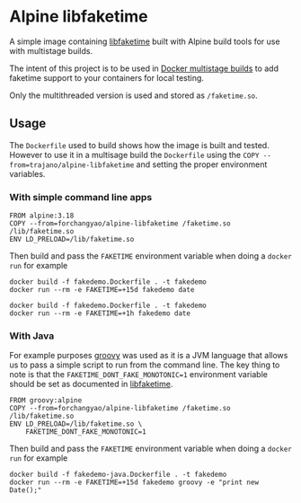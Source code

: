 Alpine libfaketime
==================
A simple image containing [libfaketime](https://github.com/wolfcw/libfaketime) built with Alpine build tools for use with multistage builds.

The intent of this project is to be used in [Docker multistage builds](https://docs.docker.com/develop/develop-images/multistage-build/) to add faketime support to your containers for local testing.

Only the multithreaded version is used and stored as `/faketime.so`.

## Usage

The `Dockerfile` used to build shows how the image is built and tested.  However to use it in a multisage build the `Dockerfile` using the `COPY --from=trajano/alpine-libfaketime` and setting the proper environment variables. 

### With simple command line apps

    FROM alpine:3.18
    COPY --from=forchangyao/alpine-libfaketime /faketime.so /lib/faketime.so
    ENV LD_PRELOAD=/lib/faketime.so

Then build and pass the `FAKETIME` environment variable when doing a `docker run` for example

    docker build -f fakedemo.Dockerfile . -t fakedemo
    docker run --rm -e FAKETIME=+15d fakedemo date

    docker build -f fakedemo.Dockerfile . -t fakedemo
    docker run --rm -e FAKETIME=+1h fakedemo date

### With Java

For example purposes [groovy](https://hub.docker.com/_/groovy/) was used as it is a JVM language that allows us to pass a simple script to run from the command line.  The key thing to note is that the `FAKETIME_DONT_FAKE_MONOTONIC=1` environment variable should be set as documented in [libfaketime](https://github.com/wolfcw/libfaketime).

    FROM groovy:alpine
    COPY --from=forchangyao/alpine-libfaketime /faketime.so /lib/faketime.so
    ENV LD_PRELOAD=/lib/faketime.so \
        FAKETIME_DONT_FAKE_MONOTONIC=1

Then build and pass the `FAKETIME` environment variable when doing a `docker run` for example

    docker build -f fakedemo-java.Dockerfile . -t fakedemo
    docker run --rm -e FAKETIME=+15d fakedemo groovy -e "print new Date();"
